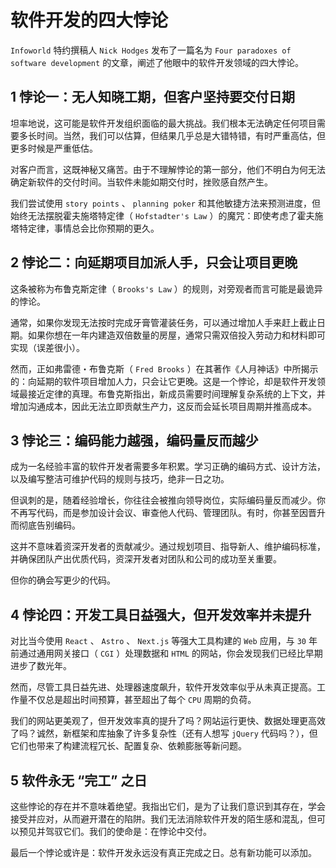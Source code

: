 # 软件开发的四大悖论

`Infoworld` 特约撰稿人 `Nick Hodges` 发布了一篇名为 `Four paradoxes of software development` 的文章，阐述了他眼中的软件开发领域的四大悖论。

## 1 悖论一：无人知晓工期，但客户坚持要交付日期

坦率地说，这可能是软件开发组织面临的最大挑战。我们根本无法确定任何项目需要多长时间。当然，我们可以估算，但结果几乎总是大错特错，有时严重高估，但更多时候是严重低估。

对客户而言，这既神秘又痛苦。由于不理解悖论的第一部分，他们不明白为何无法确定新软件的交付时间。当软件未能如期交付时，挫败感自然产生。

我们尝试使用 `story points` 、 `planning poker` 和其他敏捷方法来预测进度，但始终无法摆脱霍夫施塔特定律（ `Hofstadter's Law` ）的魔咒：即使考虑了霍夫施塔特定律，事情总会比你预期的更久。

## 2 悖论二：向延期项目加派人手，只会让项目更晚

这条被称为布鲁克斯定律（ `Brooks's Law` ）的规则，对旁观者而言可能是最诡异的悖论。

通常，如果你发现无法按时完成牙膏管灌装任务，可以通过增加人手来赶上截止日期。如果你想在一年内建造双倍数量的房屋，通常只需双倍投入劳动力和材料即可实现（误差很小）。

然而，正如弗雷德・布鲁克斯（ `Fred Brooks` ）在其著作《人月神话》中所揭示的：向延期的软件项目增加人力，只会让它更晚。这是一个悖论，却是软件开发领域最接近定律的真理。布鲁克斯指出，新成员需要时间理解复杂系统的上下文，并增加沟通成本，因此无法立即贡献生产力，这反而会延长项目周期并推高成本。

## 3 悖论三：编码能力越强，编码量反而越少

成为一名经验丰富的软件开发者需要多年积累。学习正确的编码方式、设计方法，以及编写整洁可维护代码的规则与技巧，绝非一日之功。

但讽刺的是，随着经验增长，你往往会被推向领导岗位，实际编码量反而减少。你不再写代码，而是参加设计会议、审查他人代码、管理团队。有时，你甚至因晋升而彻底告别编码。

这并不意味着资深开发者的贡献减少。通过规划项目、指导新人、维护编码标准，并确保团队产出优质代码，资深开发者对团队和公司的成功至关重要。

但你的确会写更少的代码。

## 4 悖论四：开发工具日益强大，但开发效率并未提升

对比当今使用 `React` 、 `Astro` 、 `Next.js` 等强大工具构建的 `Web` 应用，与 `30` 年前通过通用网关接口（ `CGI` ）处理数据和 `HTML` 的网站，你会发现我们已经比早期进步了数光年。

然而，尽管工具日益先进、处理器速度飙升，软件开发效率似乎从未真正提高。工作量不仅总是超出时间预算，甚至超出了每个 `CPU` 周期的负荷。

我们的网站更美观了，但开发效率真的提升了吗？网站运行更快、数据处理更高效了吗？诚然，新框架和库抽象了许多复杂性（还有人想写 `jQuery` 代码吗？），但它们也带来了构建流程冗长、配置复杂、依赖膨胀等新问题。

## 5 软件永无 “完工” 之日

这些悖论的存在并不意味着绝望。我指出它们，是为了让我们意识到其存在，学会接受并应对，从而避开潜在的陷阱。我们无法消除软件开发的陌生感和混乱，但可以预见并驾驭它们。我们的使命是：在悖论中交付。

最后一个悖论或许是：软件开发永远没有真正完成之日。总有新功能可以添加。
